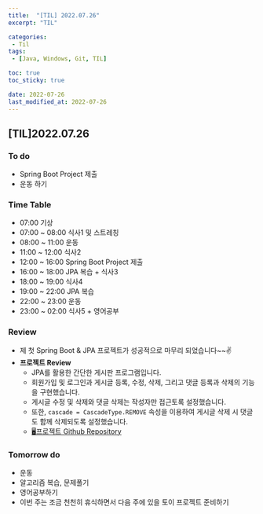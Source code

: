 ```yaml
---
title:  "[TIL] 2022.07.26"
excerpt: "TIL"

categories:
 - Til
tags:
 - [Java, Windows, Git, TIL]

toc: true
toc_sticky: true

date: 2022-07-26
last_modified_at: 2022-07-26
---
```


## [TIL]2022.07.26


### To do
- Spring Boot Project 제출
- 운동 하기


### Time Table
- 07:00 기상
- 07:00 ~ 08:00 식사1 및 스트레칭
- 08:00 ~ 11:00 운동
- 11:00 ~ 12:00 식사2 
- 12:00 ~ 16:00 Spring Boot Project 제출
- 16:00 ~ 18:00 JPA 복습 + 식사3
- 18:00 ~ 19:00 식사4
- 19:00 ~ 22:00 JPA 복습
- 22:00 ~ 23:00 운동
- 23:00 ~ 02:00 식사5 + 영어공부


### Review
- 제 첫 Spring Boot & JPA 프로젝트가 성공적으로 마무리 되었습니다~~✌️
- **프로젝트 Review**
  - JPA를 활용한 간단한 게시판 프로그램입니다.
  - 회원가입 및 로그인과 게시글 등록, 수정, 삭제, 그리고 댓글 등록과 삭제의 기능을 구현했습니다.
  - 게시글 수정 및 삭제와 댓글 삭제는 작성자만 접근토록 설정했습니다.
  - 또한, `cascade = CascadeType.REMOVE` 속성을 이용하여 게시글 삭제 시 댓글도 함께 삭제되도록 설정했습니다.
  - [🖥️프로젝트 Github Repository](https://github.com/leewg97/JPABoard)

### Tomorrow do
- 운동
- 알고리즘 복습, 문제풀기
- 영어공부하기
- 이번 주는 조금 천천히 휴식하면서 다음 주에 있을 토이 프로젝트 준비하기
